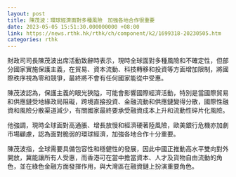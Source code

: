 ```yaml
---
layout: post
title: 陳茂波：環球經濟面對多種風險　加強各地合作很重要
date: 2023-05-05 15:51:30.000000000 +08:00
link: https://news.rthk.hk/rthk/ch/component/k2/1699318-20230505.htm
categories: rthk
---
```


財政司司長陳茂波出席活動致辭時表示，現時全球面對多種風險和不確定性，但部分國家實施保護主義，在貿易、資本流動、科技轉移和投資等方面增加限制，將國際秩序視為零和競爭，最終將不會有任何國家能從中受惠。

陳茂波認為，保護主義的眼光狹隘，可能會影響國際經濟活動，特別是當國際貿易和供應鏈受地緣政局阻礙，跨境直接投資、金融流動和供應鏈變得分散，國際性融資和風險分散渠道減少，有關國家最終要承受融資成本上升和流動性碎片化風險。

他強調，現時全球面對高通脹、增長放慢和經濟硬著陸風險，歐美銀行危機亦加劇市場顧慮，認為面對脆弱的環球經濟，加強各地合作十分重要。

陳茂波指，全球需要具備包容性和穩健性的發展，因此中國正推動高水平雙向對外開放，冀能讓所有人受惠，而香港可在當中擔當資本、人才及貨物自由流動的角色，並在綠色金融方面發揮作用，與大灣區在融資鏈上扮演重要角色。
